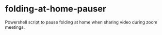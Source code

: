 # folding-at-home-pauser
Powershell script to pause folding at home when sharing video during zoom meetings.
